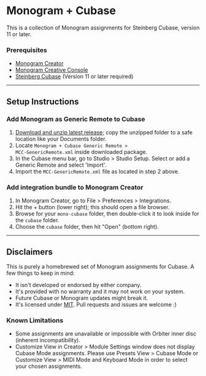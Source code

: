 # Monogram + Cubase #

This is a collection of Monogram assignments for Steinberg Cubase, version 11 or later.

### Prerequisites ###

- [Monogram Creator](https://monogramcc.com/download/)
- [Monogram Creative Console](https://monogramcc.com/)
- [Steinberg Cubase](https://captureone.com/) (Version 11 or later required)

---

## Setup Instructions ##

### Add Monogram as Generic Remote to Cubase ###

1. [Download and unzip latest release](https://github.com/andyjhayes/mono-cubase/releases); copy the unzipped folder to a safe location like your Documents folder.
2. Locate <code>Monogram + Cubase Generic Remote > MCC-GenericRemote.xml</code> inside downloaded package.
3. In the Cubase menu bar, go to Studio > Studio Setup. Select or add a Generic Remote and select 'Import'.
4. Import the <code>MCC-GenericRemote.xml</code> file as located in step 2 above.

### Add integration bundle to Monogram Creator ###

1. In Monogram Creator, go to File > Preferences > Integrations.
2. Hit the + button (lower right); this should open a file browser.
3. Browse for your <code>mono-cubase</code> folder, then double-click it to look inside for the <code>cubase</code> folder.
4. Choose the <code>cubase</code> folder, then hit "Open" (bottom right).

---

## Disclaimers ##

This is purely a homebrewed set of Monogram assignments for Cubase. A few things to keep in mind:

- It isn't developed or endorsed by either company. 
- It's provided with no warranty and it may not work on your system.
- Future Cubase or Monogram updates might break it.
- It's licensed under <a href="https://opensource.org/licenses/MIT">MIT</a>. Pull requests and issues are welcome :)

### Known Limitations ###

- Some assignments are unavailable or impossible with Orbiter inner disc (inherent incompatibility).
- Customize View in Creator > Module Settings window does not display Cubase Mode assignments. Please use Presets View > Cubase Mode or Customize View > MIDI Mode and Keyboard Mode in order to select your chosen assignments.
